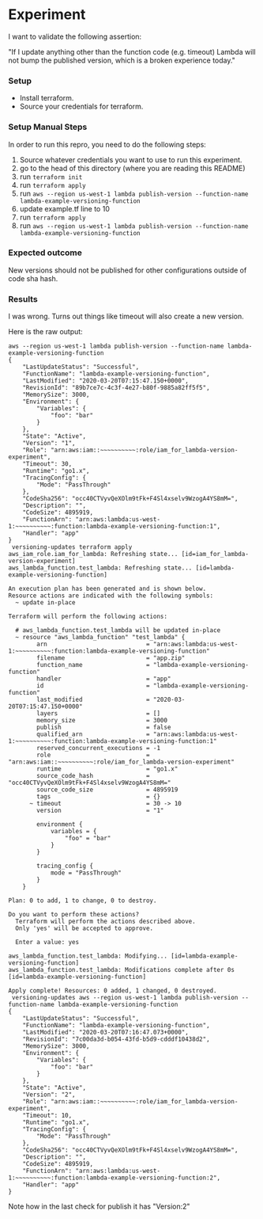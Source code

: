# Experiment

I want to validate the following assertion:

"If I update anything other than the function code (e.g. timeout) Lambda will not bump
the published version, which is a broken experience today."

### Setup

* Install terraform.
* Source your credentials for terraform.

### Setup Manual Steps

In order to run this repro, you need to do the following steps:

1. Source whatever credentials you want to use to run this experiment.
2. go to the head of this directory (where you are reading this README)
3. run `terraform init`
4. run `terraform apply`
5. run `aws --region us-west-1 lambda publish-version --function-name lambda-example-versioning-function`
7. update example.tf line to 10
8. run `terraform apply`
9. run `aws --region us-west-1 lambda publish-version --function-name lambda-example-versioning-function`


### Expected outcome

New versions should not be published for other configurations outside of code sha hash.

### Results

I was wrong. Turns out things like timeout will also create a new version.

Here is the raw output:

```
aws --region us-west-1 lambda publish-version --function-name lambda-example-versioning-function 
{
    "LastUpdateStatus": "Successful",
    "FunctionName": "lambda-example-versioning-function",
    "LastModified": "2020-03-20T07:15:47.150+0000",
    "RevisionId": "89b7ce7c-4c3f-4e27-b80f-9885a82ff5f5",
    "MemorySize": 3000,
    "Environment": {
        "Variables": {
            "foo": "bar"
        }
    },
    "State": "Active",
    "Version": "1",
    "Role": "arn:aws:iam::~~~~~~~~~~:role/iam_for_lambda-version-experiment",
    "Timeout": 30,
    "Runtime": "go1.x",
    "TracingConfig": {
        "Mode": "PassThrough"
    },
    "CodeSha256": "occ40CTVyvQeXOlm9tFk+F4Sl4xselv9WzogA4YS8mM=",
    "Description": "",
    "CodeSize": 4895919,
    "FunctionArn": "arn:aws:lambda:us-west-1:~~~~~~~~~~:function:lambda-example-versioning-function:1",
    "Handler": "app"
}
 versioning-updates terraform apply 
aws_iam_role.iam_for_lambda: Refreshing state... [id=iam_for_lambda-version-experiment]
aws_lambda_function.test_lambda: Refreshing state... [id=lambda-example-versioning-function]

An execution plan has been generated and is shown below.
Resource actions are indicated with the following symbols:
  ~ update in-place

Terraform will perform the following actions:

  # aws_lambda_function.test_lambda will be updated in-place
  ~ resource "aws_lambda_function" "test_lambda" {
        arn                            = "arn:aws:lambda:us-west-1:~~~~~~~~~~:function:lambda-example-versioning-function"
        filename                       = "app.zip"
        function_name                  = "lambda-example-versioning-function"
        handler                        = "app"
        id                             = "lambda-example-versioning-function"
        last_modified                  = "2020-03-20T07:15:47.150+0000"
        layers                         = []
        memory_size                    = 3000
        publish                        = false
        qualified_arn                  = "arn:aws:lambda:us-west-1:~~~~~~~~~~:function:lambda-example-versioning-function:1"
        reserved_concurrent_executions = -1
        role                           = "arn:aws:iam::~~~~~~~~~~:role/iam_for_lambda-version-experiment"
        runtime                        = "go1.x"
        source_code_hash               = "occ40CTVyvQeXOlm9tFk+F4Sl4xselv9WzogA4YS8mM="
        source_code_size               = 4895919
        tags                           = {}
      ~ timeout                        = 30 -> 10
        version                        = "1"

        environment {
            variables = {
                "foo" = "bar"
            }
        }

        tracing_config {
            mode = "PassThrough"
        }
    }

Plan: 0 to add, 1 to change, 0 to destroy.

Do you want to perform these actions?
  Terraform will perform the actions described above.
  Only 'yes' will be accepted to approve.

  Enter a value: yes

aws_lambda_function.test_lambda: Modifying... [id=lambda-example-versioning-function]
aws_lambda_function.test_lambda: Modifications complete after 0s [id=lambda-example-versioning-function]

Apply complete! Resources: 0 added, 1 changed, 0 destroyed.
 versioning-updates aws --region us-west-1 lambda publish-version --function-name lambda-example-versioning-function
{
    "LastUpdateStatus": "Successful",
    "FunctionName": "lambda-example-versioning-function",
    "LastModified": "2020-03-20T07:16:47.073+0000",
    "RevisionId": "7c00da3d-b054-43fd-b5d9-cdddf10438d2",
    "MemorySize": 3000,
    "Environment": {
        "Variables": {
            "foo": "bar"
        }
    },
    "State": "Active",
    "Version": "2",
    "Role": "arn:aws:iam::~~~~~~~~~~:role/iam_for_lambda-version-experiment",
    "Timeout": 10,
    "Runtime": "go1.x",
    "TracingConfig": {
        "Mode": "PassThrough"
    },
    "CodeSha256": "occ40CTVyvQeXOlm9tFk+F4Sl4xselv9WzogA4YS8mM=",
    "Description": "",
    "CodeSize": 4895919,
    "FunctionArn": "arn:aws:lambda:us-west-1:~~~~~~~~~~:function:lambda-example-versioning-function:2",
    "Handler": "app"
}
```

Note how in the last check for publish it has "Version:2"